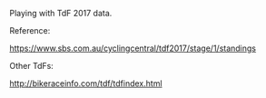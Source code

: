
Playing with TdF 2017 data.

Reference:

https://www.sbs.com.au/cyclingcentral/tdf2017/stage/1/standings

Other TdFs:

http://bikeraceinfo.com/tdf/tdfindex.html

